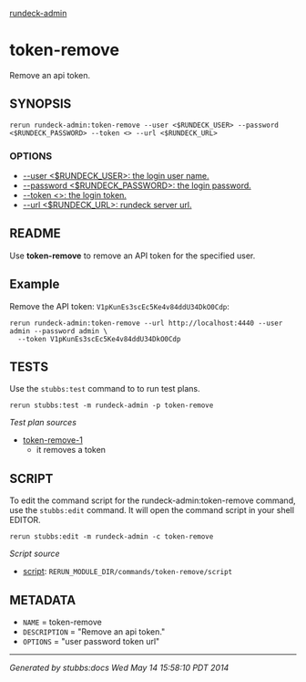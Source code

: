 [rundeck-admin](../../index.html)
# token-remove 

Remove an api token.

## SYNOPSIS

    rerun rundeck-admin:token-remove --user <$RUNDECK_USER> --password <$RUNDECK_PASSWORD> --token <> --url <$RUNDECK_URL>

### OPTIONS

* [    --user <$RUNDECK_USER>: the login user name.](../../options/user/index.html)
* [    --password <$RUNDECK_PASSWORD>: the login password.](../../options/password/index.html)
* [    --token <>: the login token.](../../options/token/index.html)
* [    --url <$RUNDECK_URL>: rundeck server url.](../../options/url/index.html)

## README

Use **token-remove** to remove an API token for the specified user.

Example
-------

Remove the API token: `V1pKunEs3scEc5Ke4v84ddU34DkO0Cdp`:

    rerun rundeck-admin:token-remove --url http://localhost:4440 --user admin --password admin \
      --token V1pKunEs3scEc5Ke4v84ddU34DkO0Cdp
    

## TESTS

Use the `stubbs:test` command to to run test plans.

    rerun stubbs:test -m rundeck-admin -p token-remove

*Test plan sources*

* [token-remove-1](../../tests/token-remove-1.html)
  * it removes a token

## SCRIPT

To edit the command script for the rundeck-admin:token-remove command, 
use the `stubbs:edit`
command. It will open the command script in your shell EDITOR.

    rerun stubbs:edit -m rundeck-admin -c token-remove

*Script source*

* [script](script.html): `RERUN_MODULE_DIR/commands/token-remove/script`

## METADATA

* `NAME` = token-remove
* `DESCRIPTION` = "Remove an api token."
* `OPTIONS` = "user password token url"

----

*Generated by stubbs:docs Wed May 14 15:58:10 PDT 2014*

